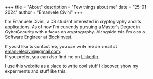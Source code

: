 +++
title = "About"
description = "Few things about me"
date = "25-01-2024"
author = "Emanuele Civini"
+++

I'm Emanuele Civini, a CS student interested in cryptography and its applications.
As of now I'm currently pursuing a Master's Degree in CyberSecurity with a focus on cryptography. Alongside this I'm also a Software Engineer at [BlockInvest](https://blockinvest.it).

If you'd like to contact me, you can write me an email at [emanuelecivini@gmail.com](mailto:emanuelecivini@gmail.com).  
If you prefer, you can also find me on [LinkedIn](https://www.linkedin.com/in/emanuele-civini).

I use this website as a place to write cool stuff I discover, show my experiments and stuff like this.
